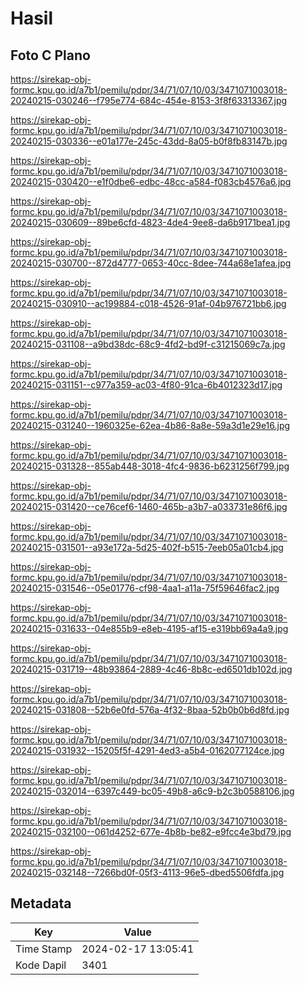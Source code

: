# Hasil

## Foto C Plano

https://sirekap-obj-formc.kpu.go.id/a7b1/pemilu/pdpr/34/71/07/10/03/3471071003018-20240215-030246--f795e774-684c-454e-8153-3f8f63313367.jpg

https://sirekap-obj-formc.kpu.go.id/a7b1/pemilu/pdpr/34/71/07/10/03/3471071003018-20240215-030336--e01a177e-245c-43dd-8a05-b0f8fb83147b.jpg

https://sirekap-obj-formc.kpu.go.id/a7b1/pemilu/pdpr/34/71/07/10/03/3471071003018-20240215-030420--e1f0dbe6-edbc-48cc-a584-f083cb4576a6.jpg

https://sirekap-obj-formc.kpu.go.id/a7b1/pemilu/pdpr/34/71/07/10/03/3471071003018-20240215-030609--89be6cfd-4823-4de4-9ee8-da6b9171bea1.jpg

https://sirekap-obj-formc.kpu.go.id/a7b1/pemilu/pdpr/34/71/07/10/03/3471071003018-20240215-030700--872d4777-0653-40cc-8dee-744a68e1afea.jpg

https://sirekap-obj-formc.kpu.go.id/a7b1/pemilu/pdpr/34/71/07/10/03/3471071003018-20240215-030910--ac199884-c018-4526-91af-04b976721bb6.jpg

https://sirekap-obj-formc.kpu.go.id/a7b1/pemilu/pdpr/34/71/07/10/03/3471071003018-20240215-031108--a9bd38dc-68c9-4fd2-bd9f-c31215069c7a.jpg

https://sirekap-obj-formc.kpu.go.id/a7b1/pemilu/pdpr/34/71/07/10/03/3471071003018-20240215-031151--c977a359-ac03-4f80-91ca-6b4012323d17.jpg

https://sirekap-obj-formc.kpu.go.id/a7b1/pemilu/pdpr/34/71/07/10/03/3471071003018-20240215-031240--1960325e-62ea-4b86-8a8e-59a3d1e29e16.jpg

https://sirekap-obj-formc.kpu.go.id/a7b1/pemilu/pdpr/34/71/07/10/03/3471071003018-20240215-031328--855ab448-3018-4fc4-9836-b6231256f799.jpg

https://sirekap-obj-formc.kpu.go.id/a7b1/pemilu/pdpr/34/71/07/10/03/3471071003018-20240215-031420--ce76cef6-1460-465b-a3b7-a033731e86f6.jpg

https://sirekap-obj-formc.kpu.go.id/a7b1/pemilu/pdpr/34/71/07/10/03/3471071003018-20240215-031501--a93e172a-5d25-402f-b515-7eeb05a01cb4.jpg

https://sirekap-obj-formc.kpu.go.id/a7b1/pemilu/pdpr/34/71/07/10/03/3471071003018-20240215-031546--05e01776-cf98-4aa1-a11a-75f59646fac2.jpg

https://sirekap-obj-formc.kpu.go.id/a7b1/pemilu/pdpr/34/71/07/10/03/3471071003018-20240215-031633--04e855b9-e8eb-4195-af15-e319bb69a4a9.jpg

https://sirekap-obj-formc.kpu.go.id/a7b1/pemilu/pdpr/34/71/07/10/03/3471071003018-20240215-031719--48b93864-2889-4c46-8b8c-ed6501db102d.jpg

https://sirekap-obj-formc.kpu.go.id/a7b1/pemilu/pdpr/34/71/07/10/03/3471071003018-20240215-031808--52b6e0fd-576a-4f32-8baa-52b0b0b6d8fd.jpg

https://sirekap-obj-formc.kpu.go.id/a7b1/pemilu/pdpr/34/71/07/10/03/3471071003018-20240215-031932--15205f5f-4291-4ed3-a5b4-0162077124ce.jpg

https://sirekap-obj-formc.kpu.go.id/a7b1/pemilu/pdpr/34/71/07/10/03/3471071003018-20240215-032014--6397c449-bc05-49b8-a6c9-b2c3b0588106.jpg

https://sirekap-obj-formc.kpu.go.id/a7b1/pemilu/pdpr/34/71/07/10/03/3471071003018-20240215-032100--061d4252-677e-4b8b-be82-e9fcc4e3bd79.jpg

https://sirekap-obj-formc.kpu.go.id/a7b1/pemilu/pdpr/34/71/07/10/03/3471071003018-20240215-032148--7266bd0f-05f3-4113-96e5-dbed5506fdfa.jpg


## Metadata

| Key        | Value               |
| ---------- | ------------------- |
| Time Stamp | 2024-02-17 13:05:41 |
| Kode Dapil | 3401                |



